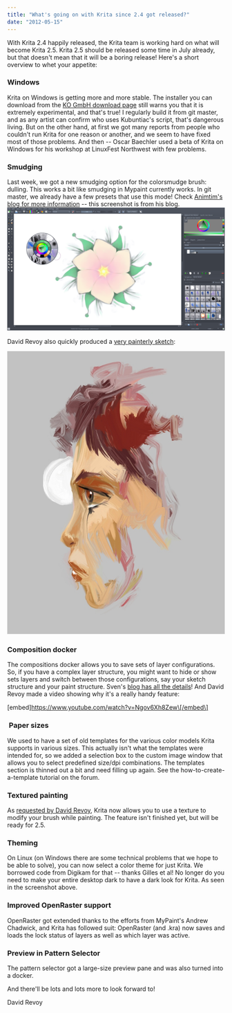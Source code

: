 ```yaml
---
title: "What's going on with Krita since 2.4 got released?"
date: "2012-05-15"
---
```


With Krita 2.4 happily released, the Krita team is working hard on what will become Krita 2.5. Krita 2.5 should be released some time in July already, but that doesn't mean that it will be a boring release! Here's a short overview to whet your appetite:

### Windows

Krita on Windows is getting more and more stable. The installer you can download from the [KO GmbH download page](http://www.kogmbh.com/download.html) still warns you that it is extremely experimental, and that's true! I regularly build it from git master, and as any artist can confirm who uses Kubuntiac's script, that's dangerous living. But on the other hand, at first we got many reports from people who couldn't run Krita for one reason or another, and we seem to have fixed most of those problems. And then -- Oscar Baechler used a beta of Krita on Windows for his workshop at LinuxFest Northwest with few problems.

### Smudging

Last week, we got a new smudging option for the colorsmudge brush: dulling. This works a bit like smudging in Mypaint currently works. In git master, we already have a few presets that use this mode! Check [Animtim's blog for more information](http://timotheegiet.com/blog/floss/new-brush-engine-mode-in-krita-blend-like-in-mypaint.html) -- this screenshot is from his blog.![](images/dullmodescreenshot.png)

David Revoy also quickly produced a [very painterly sketch](https://twitter.com/#!/davidrevoy/status/202123206126088192):

![](images/david_revoy_painterly_sketch_with_dulling_mode.jpg)

### Composition docker

The compositions docker allows you to save sets of layer configurations. So, if you have a complex layer structure, you might want to hide or show sets layers and switch between those configurations, say your sketch structure and your paint structure. Sven's [blog has all the details](http://slangkamp.wordpress.com/2012/05/09/krita-compositions-docker/)! And David Revoy made a video showing why it's a really handy feature:

\[embed\]https://www.youtube.com/watch?v=Ngov6Xh8Zew\[/embed\]

###  Paper sizes

We used to have a set of old templates for the various color models Krita supports in various sizes. This actually isn't what the templates were intended for, so we added a selection box to the custom image window that allows you to select predefined size/dpi combinations. The templates section is thinned out a bit and need filling up again. See the how-to-create-a-template tutorial on the forum.

### Textured painting

As [requested by David Revoy](http://www.davidrevoy.com/article107/textured-brush-in-floss-digital-painting), Krita now allows you to use a texture to modify your brush while painting. The feature isn't finished yet, but will be ready for 2.5.

### Theming

On Linux (on Windows there are some technical problems that we hope to be able to solve), you can now select a color theme for just Krita. We borrowed code from Digikam for that -- thanks Gilles et al! No longer do you need to make your entire desktop dark to have a dark look for Krita. As seen in the screenshot above.

### Improved OpenRaster support

OpenRaster got extended thanks to the efforts from MyPaint's Andrew Chadwick, and Krita has followed suit: OpenRaster (and .kra) now saves and loads the lock status of layers as well as which layer was active.

### Preview in Pattern Selector

The pattern selector got a large-size preview pane and was also turned into a docker.

And there'll be lots and lots more to look forward to!

David Revoy
